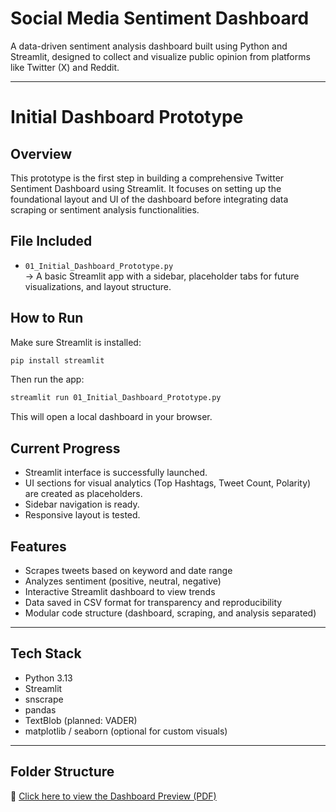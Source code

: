 # Social Media Sentiment Dashboard

A data-driven sentiment analysis dashboard built using Python and Streamlit, designed to collect and visualize public opinion from platforms like Twitter (X) and Reddit.

---
# Initial Dashboard Prototype

## Overview
This prototype is the first step in building a comprehensive Twitter Sentiment Dashboard using Streamlit. It focuses on setting up the foundational layout and UI of the dashboard before integrating data scraping or sentiment analysis functionalities.

## File Included
- `01_Initial_Dashboard_Prototype.py`  
  → A basic Streamlit app with a sidebar, placeholder tabs for future visualizations, and layout structure.

## How to Run
Make sure Streamlit is installed:

```bash
pip install streamlit
```

Then run the app:

```bash
streamlit run 01_Initial_Dashboard_Prototype.py
```

This will open a local dashboard in your browser.

## Current Progress
- Streamlit interface is successfully launched.
- UI sections for visual analytics (Top Hashtags, Tweet Count, Polarity) are created as placeholders.
- Sidebar navigation is ready.
- Responsive layout is tested.

## Features

- Scrapes tweets based on keyword and date range
- Analyzes sentiment (positive, neutral, negative)
- Interactive Streamlit dashboard to view trends
- Data saved in CSV format for transparency and reproducibility
- Modular code structure (dashboard, scraping, and analysis separated)

---

## Tech Stack

- Python 3.13
- Streamlit
- snscrape
- pandas
- TextBlob (planned: VADER)
- matplotlib / seaborn (optional for custom visuals)

---

## Folder Structure
📄 [Click here to view the Dashboard Preview (PDF)](Social%20Media%20Sentiment%20Dashboard.pdf)


